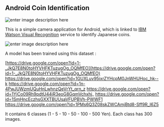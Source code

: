## Android Coin Identification


![enter image description here](https://lh3.googleusercontent.com/wVtfl89XeVbVhtZJeAG8E92rfRyseM2zccAaLQkhQCMijfUlkqMSDInW_gZg1gdcX4meyjZdVi3a)

This is a simple camera application for Android, which is linked to [IBM Watson Visual Recognition](https://console.bluemix.net/catalog/services/visual-recognition) service to identify Japanese coins. 

![enter image description here](https://lh3.googleusercontent.com/rkuZCXan4-CL25BOxtcFVSCS-KkGP5ZTy41-uRTWH1i0tHWZ5BlbjLdXZzbdEeCOTnOKJ-PfO5v3)

A model has been trained using this dataset :

[https://drive.google.com/open?id=1-_JkQ7E8N0toHYVHFKTuzugOg_OQMfEO](https://drive.google.com/open?id=1-_JkQ7E8N0toHYVHFKTuzugOg_OQMfEO)
https://drive.google.com/open?id=1GUXLuv95ixrZYHcpM0JnWHUHoc_hk--k
https://drive.google.com/open?id=1n-4PwJUWzmUQuHnLwhnzQeVrYt_qrn_z
https://drive.google.com/open?id=1YjCo09Rh9pdtU44jR3eoG8GqmVchxhj_
https://drive.google.com/open?id=1SmHncEczhsGXXTBUUsaVFUPBVh-PWWF1
https://drive.google.com/open?id=1PMs6Q3Z08skZWCAmjBtd8-Sff9R_I6Z5

It contains 6 classes (1 - 5 - 10 - 50 - 100 - 500 Yen). Each class has 300 images.


  

